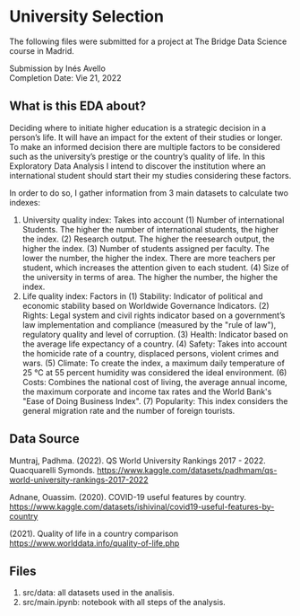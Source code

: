 # University Selection

The following files were submitted for a project at The Bridge Data Science course in Madrid.

Submission by Inés Avello                                               
Completion Date: Vie 21, 2022

## What is this EDA about?

Deciding where to initiate higher education is a strategic decision in a person’s life. It will have an impact for the extent of their studies or longer.  To make an informed decision there are multiple factors to be considered such as the university’s prestige or the country’s quality of life. In this Exploratory Data Analysis I intend to discover the institution where an international student should start their my studies considering these factors.

In order to do so, I gather information from 3 main datasets to calculate two indexes:
1. University quality index: 
Takes into account (1) Number of international Students. The higher the number of international students, the higher the index. 
(2) Research output. The higher the reesearch output, the higher the index. (3) Number of students assigned per faculty. The lower the number, the higher the index. There are more teachers per student, which increases the attention given to each student. (4) Size of the university in terms of area. The higher the number, the higher the index.
2. Life quality index: 
Factors in (1) Stability: Indicator of political and economic stability based on Worldwide Governance Indicators. (2) Rights: Legal system and civil rights indicator based on a government’s law implementation and compliance (measured by the "rule of law"), regulatory quality and level of corruption. (3) Health: Indicator based on the average life expectancy of a country. (4) Safety: Takes into account the homicide rate of a country, displaced persons, violent crimes and wars. (5) Climate: To create the index, a maximum daily temperature of 25 °C at 55 percent humidity was considered the ideal environment. (6) Costs: Combines the national cost of living, the average annual income, the maximum corporate and income tax rates and the World Bank's "Ease of Doing Business Index". (7) Popularity: This index considers the general migration rate and the number of foreign tourists.

## Data Source

Muntraj, Padhma. (2022). QS World University Rankings 2017 - 2022. Quacquarelli Symonds.
https://www.kaggle.com/datasets/padhmam/qs-world-university-rankings-2017-2022

Adnane, Ouassim. (2020). COVID-19 useful features by country.                                    
https://www.kaggle.com/datasets/ishivinal/covid19-useful-features-by-country

(2021). Quality of life in a country comparison                                                  
https://www.worlddata.info/quality-of-life.php

## Files

1. src/data: all datasets used in the analisis.
2. src/main.ipynb: notebook with all steps of the analysis. 

